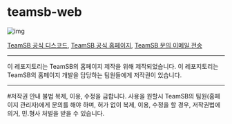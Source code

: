 # teamsb-web

![img](https://images-ext-1.discordapp.net/external/XZOob_UTFjWocB5cAH30YuMD2LznNh5mIKqqgaEL6uM/%3Fsize%3D1024/https/cdn.discordapp.com/icons/681002025873702973/b30c6abbed6ca33a6cccd4b3fda65bc9.webp?width=702&height=702)

[TeamSB 공식 디스코드](https://discord.gg/c9daxpF), [TeamSB 공식 홈페이지](https://teamsb.ga/), [TeamSB 문의 이메일 전송](mailto:teamsbots@gmail.com)

---

이 레포지토리는 TeamSB의 홈페이지 제작을 위해 제작되었습니다.
이 레포지토리는 TeamSB의 홈페이지 개발을 담당하는 팀원들에게 저작권이 있습니다.

---

#저작권 안내
불법 복제, 이용, 수정을 금합니다.
사용을 원할시 TeamSB의 팀원(홈페이지 관리자)에게 문의를 해야 하며, 
허가 없이 복제, 이용, 수정을 할 경우, 저작권법에 의거, 민.형사 처벌을 받을 수 있습니다.
